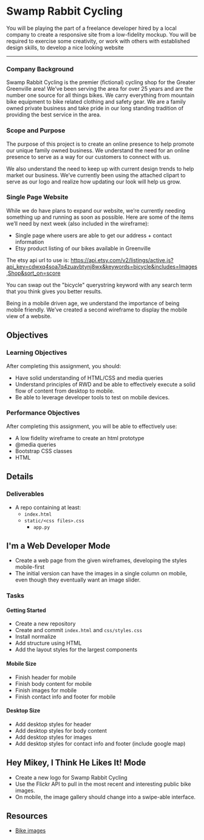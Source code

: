 # Swamp Rabbit Cycling

You will be playing the part of a freelance developer hired by a local company to create a responsive site from a low-fidelity mockup. You will be required to exercise some creativity, or work with others with established design skills, to develop a nice looking website

-------------------

### Company Background
Swamp Rabbit Cycling is the premier (fictional) cycling shop for the Greater Greenville area! We’ve been serving the area for over 25 years and are the number one source for all things bikes. We carry everything from mountain bike equipment to bike related clothing and safety gear. We are a family owned private business and take pride in our long standing tradition of providing the best service in the area.

### Scope and Purpose
The purpose of this project is to create an online presence to help promote our unique family owned business. We understand the need for an online presence to serve as a way for our customers to connect with us.

We also understand the need to keep up with current design trends to help market our business. We’ve currently been using the attached clipart to serve as our logo and realize how updating our look will help us grow.

### Single Page Website
While we do have plans to expand our website, we’re currently needing something up and running as soon as possible. Here are some of the items we’ll need by next week (also included in the wireframe):

- Single page where users are able to get our address + contact information
- Etsy product listing of our bikes available in Greenville

The etsy api url to use is: https://api.etsy.com/v2/listings/active.js?api_key=cdwxq4soa7q4zuavbtynj8wx&keywords=bicycle&includes=Images,Shop&sort_on=score

You can swap out the "bicycle" querystring keyword with any search term that you think gives you better results.

Being in a mobile driven age, we understand the importance of being mobile friendly. We’ve created a second wireframe to display the mobile view of a website.

## Objectives

### Learning Objectives

After completing this assignment, you should:

* Have solid understanding of HTML/CSS and media queries
* Understand principles of RWD and be able to effectively execute a solid flow of content from desktop to mobile.
* Be able to leverage developer tools to test on mobile devices.

### Performance Objectives

After completing this assignment, you will be able to effectively use:

* A low fidelity wireframe to create an html prototype
* @media queries
* Bootstrap CSS classes
* HTML

## Details

### Deliverables

* A repo containing at least:
  * `index.html`
  * `static/<css files>.css`
	* `app.py`

## I'm a Web Developer Mode

* Create a web page from the given wireframes, developing the styles mobile-first
* The initial version can have the images in a single column on mobile, even though they eventually want an image slider.

### Tasks

#### Getting Started
  * Create a new repository
  * Create and commit `index.html` and `css/styles.css`
  * Install normalize
  * Add structure using HTML
  * Add the layout styles for the largest components

#### Mobile Size
  * Finish header for mobile
  * Finish body content for mobile
  * Finish images for mobile
  * Finish contact info and footer for mobile

#### Desktop Size
  * Add desktop styles for header
  * Add desktop styles for body content
  * Add desktop styles for images
  * Add desktop styles for contact info and footer (include google map)

## Hey Mikey, I Think He Likes It! Mode
- Create a new logo for Swamp Rabbit Cycling
- Use the Flickr API to pull in the most recent and interesting public bike images.
- On mobile, the image gallery should change into a swipe-able interface.

## Resources
- [Bike images](https://unsplash.com/search?utf8=%E2%9C%93&keyword=bike&button=)
